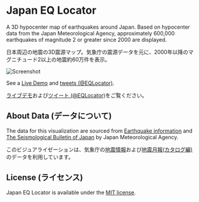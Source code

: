 # Japan EQ Locator

A 3D hypocenter map of earthquakes around Japan. Based on hypocenter data from the Japan Meteorological Agency, approximately 600,000 earthquakes of magnitude 2 or greater since 2000 are displayed.

日本周辺の地震の3D震源マップ。気象庁の震源データを元に、2000年以降のマグニチュード2以上の地震約60万件を表示。

![Screenshot](https://nagix.github.io/japan-eq-locator/screenshot1.jpg)

See a [Live Demo](https://nagix.github.io/japan-eq-locator) and [tweets (@EQLocator)](https://twitter.com/EQLocator).

[ライブデモ](https://nagix.github.io/japan-eq-locator)および[ツイート (@EQLocator)](https://twitter.com/EQLocator)をご覧ください。

## About Data (データについて)

The data for this visualization are sourced from [Earthquake information](https://www.data.jma.go.jp/multi/quake/index.html?lang=en) and [The Seismological Bulletin of Japan](https://www.data.jma.go.jp/eqev/data/bulletin/index_e.html) by Japan Meteorological Agency.

このビジュアライゼーションは、気象庁の[地震情報](https://www.data.jma.go.jp/multi/quake/index.html?lang=jp)および[地震月報(カタログ編)](https://www.data.jma.go.jp/eqev/data/bulletin/index.html)のデータを利用しています。

## License (ライセンス)

Japan EQ Locator is available under the [MIT license](https://opensource.org/licenses/MIT).
